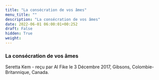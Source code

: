 ```yaml
---
title: "La consécration de vos âmes"
menu_title: ""
description: "La consécration de vos âmes"
date: 2022-06-01 06:00:01+00:252
draft: False
hidden: True
weight:
---
```

### La consécration de vos âmes

Seretta Kem - reçu par Al Fike le 3 Décembre 2017, Gibsons, Colombie-Britannique, Canada.



